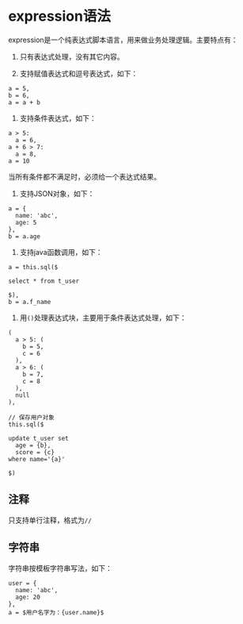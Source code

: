 # expression语法

expression是一个纯表达式脚本语言，用来做业务处理逻辑。主要特点有：

1. 只有表达式处理，没有其它内容。

1. 支持赋值表达式和逗号表达式，如下：
```
a = 5,
b = 6,
a = a + b
```

1. 支持条件表达式，如下：

```
a > 5:
  a = 6,
a + 6 > 7:
  a = 8,
a = 10
```
当所有条件都不满足时，必须给一个表达式结果。

1. 支持JSON对象，如下：

```
a = {
  name: 'abc',
  age: 5
},
b = a.age
```

1. 支持java函数调用，如下：

```
a = this.sql($

select * from t_user

$),
b = a.f_name
```

1. 用`()`处理表达式块，主要用于条件表达式处理，如下：

```
(
  a > 5: (
    b = 5,
    c = 6
  ),
  a > 6: (
    b = 7,
    c = 8
  ),
  null
),

// 保存用户对象
this.sql($

update t_user set
  age = {b},
  score = {c}
where name='{a}'

$)

```

## 注释

只支持单行注释，格式为`//`

## 字符串

字符串按模板字符串写法，如下：
```
user = {
  name: 'abc',
  age: 20
},
a = $用户名字为：{user.name}$
```
